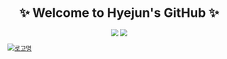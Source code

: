 <h1 align="center">✨ Welcome to Hyejun's GitHub ✨</h1>
<p align="center">
  <img src="https://img.shields.io/badge/-Coding-blue?style=flat-square">
  <img src="https://img.shields.io/badge/-Learning-green?style=flat-square">
</p>

[![로고명]()](https://img.shields.io/badge/blue.svg?&style=for-the-badge&logo=FLUTTER&logoColor=white)
